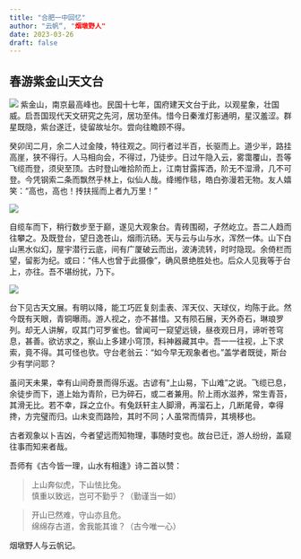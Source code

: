 ```yaml
---
title: "合肥一中回忆"
author: "云帆“, "烟墩野人"
date: 2023-03-26
draft: false
---
```

## 春游紫金山天文台
![](https://pic1.zhimg.com/70/v2-440a95ce99f11e40a4caf4c53d01c39d_1440w.avis?source=172ae18b&biz_tag=Post)
紫金山，南京最高峰也。民国十七年，国府建天文台于此，以观星象，壮国威。启吾国现代天文研究之先河，居功至伟。惜今日秦淮灯影通明，星汉羞涩。群星既隐，紫台遂迁，徒留故址尔。尝向往瞻顾不得。

癸卯闰二月，余二人过金陵，特往观之。同行者过半百，长驱而上。道少半，路挂高崖，狭不得行。人马相向会，不得过，乃徒步。日过午隐入云，雾霭覆山，吾等飞缆而登，须臾至顶。古时登山唯拾阶而上，江南甘露挥洒，阶无不湿滑，几不可登。今凭钢索二条而飘然乎林上，似仙人哉。绛缃作毯，皓白弥漫若无物。友人嬉笑：“高也，高也！抟扶摇而上者九万里！”

![](https://pic3.zhimg.com/80/v2-b6a6d13a4d8208e10f796de24ada7c42_720w.webp)

自缆车而下，稍行数步至于巅，遂见大观象台。青砖围砌，孑然屹立。吾二人趋而往攀之。及既登台，望日逸苍山，烟雨沆砀。天与云与山与水，浑然一体。山下白山黑水似幻，屋宇潜行云底，间有广厦破云而出，波涛流转，时时隐现。余倚栏而望，留影为纪。或曰：“伟人也曾于此摄像”，确风景绝胜处也。后众人见我等于台上，亦往。吾不堪纷扰，乃下。

![](https://pic3.zhimg.com/80/v2-53a20cf4e42b2e61812db1fdb6eb45de_720w.webp)

台下见古天文展。有明以降，能工巧匠复刻圭表、浑天仪、天球仪，均陈于此。然今既有天眼，青铜曝雨。游人视之，亦不甚惜。又有陨石展，天外奇石，琳琅罗列。却无人讲解，叹其门可罗雀也。曾闻可一窥望远镜，昼夜观日月，谛听苍穹息，甚善。欲访求之，察山上多建小穹顶，料神器藏其中。吾一一往视，上下求索，竟不得。其可怪也欤。守台老翁云：“如今早无观象者也。”盖学者既徙，斯台少有学问耶？

虽问天未果，幸有山间奇景而得乐返。古谚有“上山易，下山难”之说。飞缆已息，余徒步而下，道上始为青阶，已为碎石，或二者兼用。阶上雨水滋养，常生青苔，其滑无比。若不幸，踩之立仆。有兔跃轩主人脚滑，再溜石上，几断尾骨，幸得搀，方完璧而归。山未变而路险，其时不同；人虽常而情异，其境移也。

古者观象以卜吉凶，今者望远而知物理，事随时变也。故台已迁，游人纷纷，盖窥往事而知来者哉。

吾师有《古今皆一理，山水有相逢》诗二首以赞：

>上山奔似虎，下山怯比兔。  
慎重以致远，岂可不勤乎？（勤谨当一如）

> 开山已然难，守山亦且危。  
绵绵存古道，舍我能其谁？（古今唯一心）

烟墩野人与云帆记。